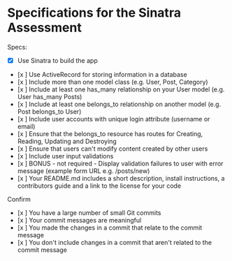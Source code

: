 # Specifications for the Sinatra Assessment

Specs:
- [x] Use Sinatra to build the app
- [x ] Use ActiveRecord for storing information in a database
- [x ] Include more than one model class (e.g. User, Post, Category)
- [x ] Include at least one has_many relationship on your User model (e.g. User has_many Posts)
- [x ] Include at least one belongs_to relationship on another model (e.g. Post belongs_to User)
- [x ] Include user accounts with unique login attribute (username or email)
- [x ] Ensure that the belongs_to resource has routes for Creating, Reading, Updating and Destroying
- [x ] Ensure that users can't modify content created by other users
- [x ] Include user input validations
- [x ] BONUS - not required - Display validation failures to user with error message (example form URL e.g. /posts/new)
- [x ] Your README.md includes a short description, install instructions, a contributors guide and a link to the license for your code

Confirm
- [x ] You have a large number of small Git commits
- [x ] Your commit messages are meaningful
- [x ] You made the changes in a commit that relate to the commit message
- [x ] You don't include changes in a commit that aren't related to the commit message
